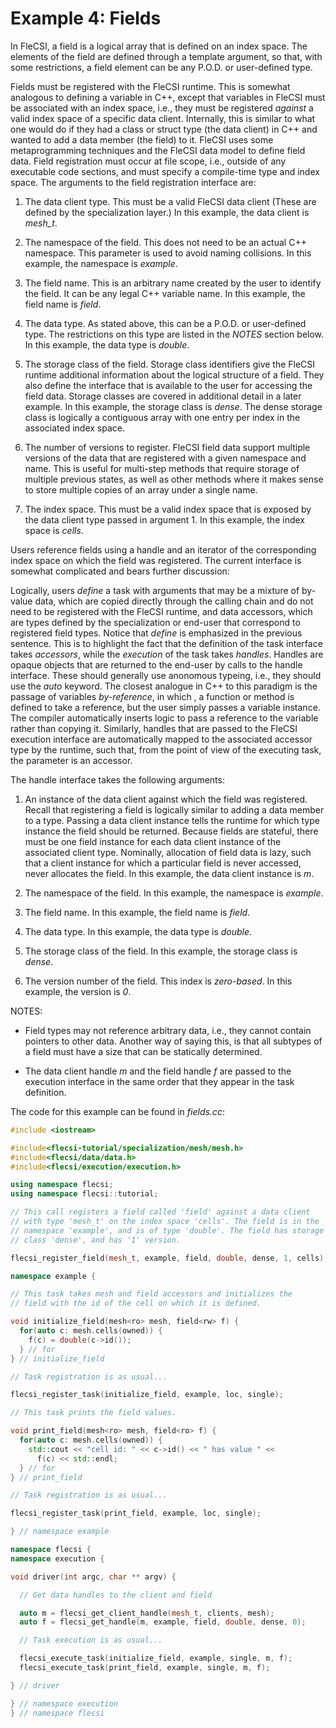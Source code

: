 # Example 4: Fields

In FleCSI, a field is a logical array that is defined on an index space.
The elements of the field are defined through a template argument, so
that, with some restrictions, a field element can be any P.O.D. or
user-defined type.

Fields must be registered with the FleCSI runtime. This is somewhat
analogous to defining a variable in C++, except that variables in FleCSI
must be associated with an index space, i.e., they must be registered
*against* a valid index space of a specific data client. Internally,
this is similar to what one would do if they had a class or struct type
(the data client) in C++ and wanted to add a data member (the field) to
it. FleCSI uses some metaprogramming techniques and the FleCSI data
model to define field data. Field registration must occur at file scope,
i.e., outside of any executable code sections, and must specify a
compile-time type and index space. The arguments to the field
registration interface are:

1. The data client type. This must be a valid FleCSI data client (These
   are defined by the specialization layer.) In this example, the data
   client is *mesh_t*.

2. The namespace of the field. This does not need to be an actual C++
   namespace. This parameter is used to avoid naming collisions. In this
   example, the namespace is *example*.

3. The field name. This is an arbitrary name created by the user to
   identify the field. It can be any legal C++ variable name. In this
   example, the field name is *field*.

4. The data type. As stated above, this can be a P.O.D. or user-defined
   type. The restrictions on this type are listed in the *NOTES* section
   below. In this example, the data type is *double*.

5. The storage class of the field. Storage class identifiers give the
   FleCSI runtime additional information about the logical structure of a
   field. They also define the interface that is available to the user for
   accessing the field data. Storage classes are covered in additional
   detail in a later example. In this example, the storage class is
   *dense*. The dense storage class is logically a contiguous array with
   one entry per index in the associated index space.

6. The number of versions to register. FleCSI field data support
   multiple versions of the data that are registered with a given
   namespace and name. This is useful for multi-step methods that
   require storage of multiple previous states, as well as other methods
   where it makes sense to store multiple copies of an array under a single
   name.

7. The index space. This must be a valid index space that is exposed by
   the data client type passed in argument 1. In this example, the index
   space is *cells*.

Users reference fields using a handle and an iterator of the
corresponding index space on which the field was registered. The current
interface is somewhat complicated and bears further discussion:

Logically, users *define* a task with arguments that may be a mixture of
by-value data, which are copied directly through the calling chain and
do not need to be registered with the FleCSI runtime, and data
accessors, which are types defined by the specialization or end-user
that correspond to registered field types. Notice that *define* is
emphasized in the previous sentence. This is to highlight the fact that
the definition of the task interface takes *accessors*, while the
*execution* of the task takes *handles*. Handles are opaque objects that
are returned to the end-user by calls to the handle interface. These
should generally use anonomous typeing, i.e., they should use the *auto*
keyword. The closest analogue in C++ to this paradigm is the passage of
variables *by-reference*, in which , a function or method is defined to
take a reference, but the user simply passes a variable instance. The
compiler automatically inserts logic to pass a reference to the variable
rather than copying it. Similarly, handles that are passed to the FleCSI
execution interface are automatically mapped to the associated accessor
type by the runtime, such that, from the point of view of the executing
task, the parameter is an accessor.

The handle interface takes the following arguments:

1. An instance of the data client against which the field was
   registered. Recall that registering a field is logically similar to
   adding a data member to a type. Passing a data client instance tells
   the runtime for which type instance the field should be returned.
   Because fields are stateful, there must be one field instance for
   each data client instance of the associated client type. Nominally,
   allocation of field data is lazy, such that a client instance for
   which a particular field is never accessed, never allocates the
   field. In this example, the data client instance is *m*.

2. The namespace of the field. In this example, the namespace is *example*.

3. The field name. In this example, the field name is *field*.

4. The data type. In this example, the data type is *double*.

5. The storage class of the field. In this example, the storage class is
   *dense*.

6. The version number of the field. This index is *zero-based*. In this
   example, the version is *0*.

NOTES:

* Field types may not reference arbitrary data, i.e., they cannot
  contain pointers to other data. Another way of saying this, is that
  all subtypes of a field must have a size that can be statically
  determined.

* The data client handle *m* and the field handle *f* are passed to the
  execution interface in the same order that they appear in the task
  definition.

The code for this example can be found in *fields.cc*:

```cpp
#include <iostream>

#include<flecsi-tutorial/specialization/mesh/mesh.h>
#include<flecsi/data/data.h>
#include<flecsi/execution/execution.h>

using namespace flecsi;
using namespace flecsi::tutorial;

// This call registers a field called 'field' against a data client
// with type 'mesh_t' on the index space 'cells'. The field is in the
// namespace 'example', and is of type 'double'. The field has storage
// class 'dense', and has '1' version.

flecsi_register_field(mesh_t, example, field, double, dense, 1, cells);

namespace example {

// This task takes mesh and field accessors and initializes the
// field with the id of the cell on which it is defined.

void initialize_field(mesh<ro> mesh, field<rw> f) {
  for(auto c: mesh.cells(owned)) {
    f(c) = double(c->id());
  } // for
} // initialize_field

// Task registration is as usual...

flecsi_register_task(initialize_field, example, loc, single);

// This task prints the field values.

void print_field(mesh<ro> mesh, field<ro> f) {
  for(auto c: mesh.cells(owned)) {
    std::cout << "cell id: " << c->id() << " has value " <<
      f(c) << std::endl;
  } // for
} // print_field

// Task registration is as usual...

flecsi_register_task(print_field, example, loc, single);

} // namespace example

namespace flecsi {
namespace execution {

void driver(int argc, char ** argv) {

  // Get data handles to the client and field

  auto m = flecsi_get_client_handle(mesh_t, clients, mesh);
  auto f = flecsi_get_handle(m, example, field, double, dense, 0);

  // Task execution is as usual...

  flecsi_execute_task(initialize_field, example, single, m, f);
  flecsi_execute_task(print_field, example, single, m, f);

} // driver

} // namespace execution
} // namespace flecsi
```

<!-- vim: set tabstop=2 shiftwidth=2 expandtab fo=cqt tw=72 : -->
